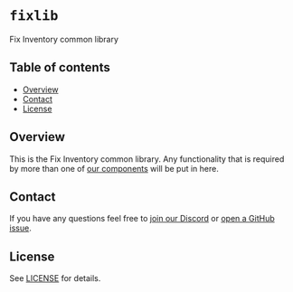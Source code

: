 # `fixlib`
Fix Inventory common library


## Table of contents

* [Overview](#overview)
* [Contact](#contact)
* [License](#license)


## Overview
This is the Fix Inventory common library. Any functionality that is required by more than one of [our components](https://github.com/someengineering/fixinventory#component-list) will be put in here.

## Contact
If you have any questions feel free to [join our Discord](https://discord.gg/XvpyRQ4yj2) or [open a GitHub issue](https://github.com/someengineering/fixinventory/issues/new).


## License
See [LICENSE](../LICENSE) for details.

